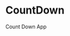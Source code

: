 # CountDown
 Count Down App
      
                      
                                                                                                      
                                                                                              
                                                                                                
                                                                                        
                                                                      
                                                
                              
                    
    
  
   

